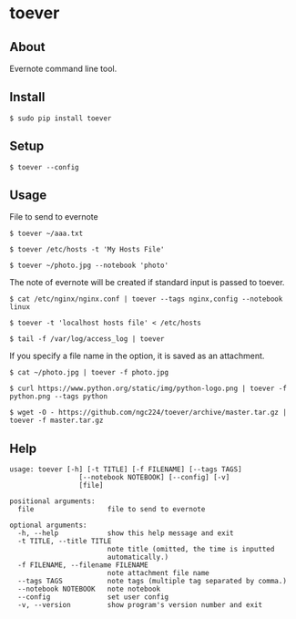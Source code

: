 toever
=======

About
-----
Evernote command line tool.

Install
-----
    $ sudo pip install toever

Setup
-----
    $ toever --config

Usage
-----
File to send to evernote

    $ toever ~/aaa.txt

    $ toever /etc/hosts -t 'My Hosts File'

    $ toever ~/photo.jpg --notebook 'photo'
    
The note of evernote will be created if standard input is passed to toever.

    $ cat /etc/nginx/nginx.conf | toever --tags nginx,config --notebook linux

    $ toever -t 'localhost hosts file' < /etc/hosts
    
    $ tail -f /var/log/access_log | toever

If you specify a file name in the option, it is saved as an attachment.

    $ cat ~/photo.jpg | toever -f photo.jpg

    $ curl https://www.python.org/static/img/python-logo.png | toever -f python.png --tags python

    $ wget -O - https://github.com/ngc224/toever/archive/master.tar.gz | toever -f master.tar.gz

Help
-----
    usage: toever [-h] [-t TITLE] [-f FILENAME] [--tags TAGS]
                     [--notebook NOTEBOOK] [--config] [-v]
                     [file]
    
    positional arguments:
      file                  file to send to evernote
    
    optional arguments:
      -h, --help            show this help message and exit
      -t TITLE, --title TITLE
                            note title (omitted, the time is inputted
                            automatically.)
      -f FILENAME, --filename FILENAME
                            note attachment file name
      --tags TAGS           note tags (multiple tag separated by comma.)
      --notebook NOTEBOOK   note notebook
      --config              set user config
      -v, --version         show program's version number and exit